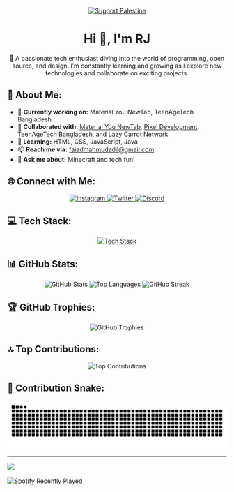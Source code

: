 <div align="center">

[![Support Palestine](https://raw.githubusercontent.com/Safouene1/support-palestine-banner/master/banner-support.svg)](https://techforpalestine.org/learn-more)

<h1>Hi 👋, I'm RJ</h1>

🌟 A passionate tech enthusiast diving into the world of programming, open source, and design. I’m constantly learning and growing as I explore new technologies and collaborate on exciting projects.

</div>

## 💫 About Me:
- 🔭 **Currently working on:** Material You NewTab, TeenAgeTech Bangladesh
- 👯 **Collaborated with:** [Material You NewTab](https://github.com/XengShi/materialYouNewTab), [Pixel Development](https://github.com/PixelzDevelopment), [TeenAgeTech Bangladesh](https://github.com/TeenAgeTechBD), and Lazy Carrot Network
- 🌱 **Learning:** HTML, CSS, JavaScript, Java
- 📫 **Reach me via:** [faiadmahmudadil@gmail.com](mailto:faiadmahmudadil@gmail.com)
- 💬 **Ask me about:** Minecraft and tech fun!

## 🌐 Connect with Me:

<p align="center">
  <a href="https://www.instagram.com/certified_valochele/" target="_blank">
    <img src="https://raw.githubusercontent.com/maurodesouza/profile-readme-generator/master/src/assets/icons/social/instagram/default.svg" width="40" alt="Instagram" />
  </a>
  <a href="https://x.com/_itz_rj_" target="_blank">
    <img src="https://raw.githubusercontent.com/maurodesouza/profile-readme-generator/master/src/assets/icons/social/twitter/default.svg" width="40" alt="Twitter" />
  </a>
  <a href="https://discordapp.com/users/722033282631467069" target="_blank">
    <img src="https://raw.githubusercontent.com/maurodesouza/profile-readme-generator/master/src/assets/icons/social/discord/default.svg" width="40" alt="Discord" />
  </a>
</p>

## 💻 Tech Stack:
<p align="center">
  <a href="https://skillicons.dev">
    <img src="https://skillicons.dev/icons?i=ae,androidstudio,au,autocad,aws,azure,bash,blender,c,cs,cpp,cloudflare,css,discord,bots,discordjs,docker,dotnet,eclipse,express,flutter,gcp,git,github,graphql,html,java,javascript,linux,md,mdx,mongodb,mysql,nginx,nodejs,php,postman,py,react,redux,sass,sqlite,ts,vercel,vscode,wasm,wordpress,xd" alt="Tech Stack" />
  </a>
</p>

## 📊 GitHub Stats:

<div align="center">
  <img src="https://github-readme-stats.vercel.app/api?username=itz-rj-here&show_icons=true&include_all_commits=true&count_private=true&theme=dracula" alt="GitHub Stats" height="150" />
  <img src="https://github-readme-stats.vercel.app/api/top-langs?username=itz-rj-here&layout=compact&theme=dracula&langs_count=6" alt="Top Languages" height="150" />
  <img src="https://github-readme-streak-stats.herokuapp.com/?user=itz-rj-here&theme=dracula" alt="GitHub Streak" height="150" />
</div>

## 🏆 GitHub Trophies:

<p align="center">
  <img src="https://github-profile-trophy.vercel.app/?username=itz-rj-here&theme=radical&margin-w=10" alt="GitHub Trophies" />
</p>

## 🔝 Top Contributions:
<p align="center">
  <img src="https://github-contributor-stats.vercel.app/api?username=itz-rj-here&limit=5&theme=dark&combine_all_yearly_contributions=true" alt="Top Contributions" />
</p>

## 🐍 Contribution Snake:
<p align="center">
  <img src="https://raw.githubusercontent.com/itz-rj-here/itz-rj-here/output/github-contribution-grid-snake.svg" alt="Snake animation" />
</p>

---

[![](https://visitcount.itsvg.in/api?id=itz-rj-here&icon=8&color=1)](https://visitcount.itsvg.in)

![Spotify Recently Played](https://spotify-recently-played-readme.vercel.app/api?user=a7r52y0t8w4zrxechxzgljpa4)
